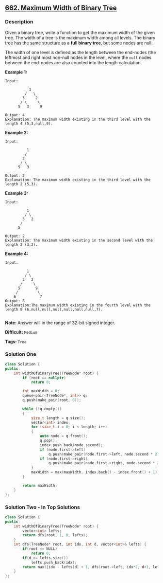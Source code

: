 ## [662. Maximum Width of Binary Tree](https://leetcode.com/problems/maximum-width-of-binary-tree/description/)

### Description

Given a binary tree, write a function to get the maximum width of the given tree. The width of a tree is the maximum width among all levels. The binary tree has the same structure as a **full binary tree**, but some nodes are null.

The width of one level is defined as the length between the end-nodes (the leftmost and right most non-null nodes in the level, where the `null` nodes between the end-nodes are also counted into the length calculation.

**Example 1:**

```
Input: 

           1
         /   \
        3     2
       / \     \  
      5   3     9 

Output: 4
Explanation: The maximum width existing in the third level with the length 4 (5,3,null,9).

```

**Example 2:**

```
Input: 

          1
         /  
        3    
       / \       
      5   3     

Output: 2
Explanation: The maximum width existing in the third level with the length 2 (5,3).

```

**Example 3:**

```
Input: 

          1
         / \
        3   2 
       /        
      5      

Output: 2
Explanation: The maximum width existing in the second level with the length 2 (3,2).
```

**Example 4:**

```
Input: 

          1
         / \
        3   2
       /     \  
      5       9 
     /         \
    6           7
Output: 8
Explanation:The maximum width existing in the fourth level with the length 8 (6,null,null,null,null,null,null,7).


```

**Note:** Answer will in the range of 32-bit signed integer.



**Difficult:** `Medium`

**Tags:** `Tree`



### Solution One

```c++
class Solution {
public:
    int widthOfBinaryTree(TreeNode* root) {
        if (root == nullptr)
            return 0;

        int maxWidth = 0;
        queue<pair<TreeNode*, int>> q;
        q.push(make_pair(root, 0));

        while (!q.empty())
        {
            size_t length = q.size();
            vector<int> index;
            for (size_t i = 0; i < length; i++)
            {
                auto node = q.front();
                q.pop();
                index.push_back(node.second);
                if (node.first->left)
                    q.push(make_pair(node.first->left, node.second * 2));
                if (node.first->right)
                    q.push(make_pair(node.first->right, node.second * 2 + 1));
            }
            maxWidth = max(maxWidth, index.back() - index.front() + 1);
        }

        return maxWidth;
    }
};
```



### Solution Two - In Top Solutions

```c++
class Solution {
public:
    int widthOfBinaryTree(TreeNode* root) {
        vector<int> lefts;
        return dfs(root, 1, 0, lefts);
    }
    int dfs(TreeNode* root, int idx, int d, vector<int>& lefts) {
        if(root == NULL)
            return 0;
        if(d >= lefts.size())
            lefts.push_back(idx);
        return max({idx - lefts[d] + 1, dfs(root->left, idx*2, d+1, lefts), dfs(root->right, idx*2+1, d+1, lefts)});
    }
};
```



